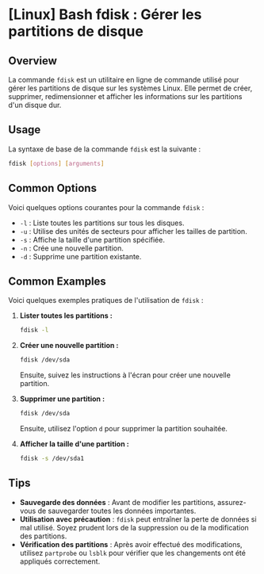 # [Linux] Bash fdisk : Gérer les partitions de disque

## Overview
La commande `fdisk` est un utilitaire en ligne de commande utilisé pour gérer les partitions de disque sur les systèmes Linux. Elle permet de créer, supprimer, redimensionner et afficher les informations sur les partitions d'un disque dur.

## Usage
La syntaxe de base de la commande `fdisk` est la suivante :

```bash
fdisk [options] [arguments]
```

## Common Options
Voici quelques options courantes pour la commande `fdisk` :

- `-l` : Liste toutes les partitions sur tous les disques.
- `-u` : Utilise des unités de secteurs pour afficher les tailles de partition.
- `-s` : Affiche la taille d'une partition spécifiée.
- `-n` : Crée une nouvelle partition.
- `-d` : Supprime une partition existante.

## Common Examples
Voici quelques exemples pratiques de l'utilisation de `fdisk` :

1. **Lister toutes les partitions :**
   ```bash
   fdisk -l
   ```

2. **Créer une nouvelle partition :**
   ```bash
   fdisk /dev/sda
   ```
   Ensuite, suivez les instructions à l'écran pour créer une nouvelle partition.

3. **Supprimer une partition :**
   ```bash
   fdisk /dev/sda
   ```
   Ensuite, utilisez l'option `d` pour supprimer la partition souhaitée.

4. **Afficher la taille d'une partition :**
   ```bash
   fdisk -s /dev/sda1
   ```

## Tips
- **Sauvegarde des données** : Avant de modifier les partitions, assurez-vous de sauvegarder toutes les données importantes.
- **Utilisation avec précaution** : `fdisk` peut entraîner la perte de données si mal utilisé. Soyez prudent lors de la suppression ou de la modification des partitions.
- **Vérification des partitions** : Après avoir effectué des modifications, utilisez `partprobe` ou `lsblk` pour vérifier que les changements ont été appliqués correctement.